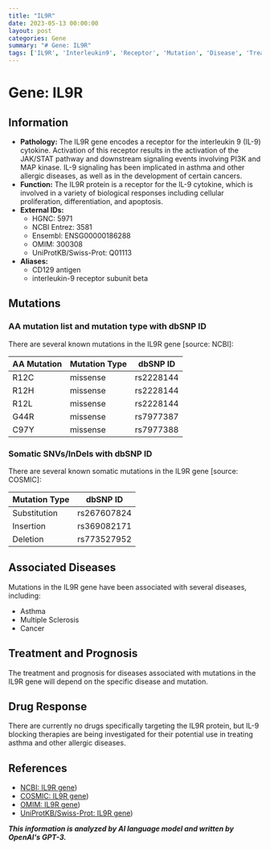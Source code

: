 ```yaml
---
title: "IL9R"
date: 2023-05-13 00:00:00
layout: post
categories: Gene
summary: "# Gene: IL9R"
tags: ['IL9R', 'Interleukin9', 'Receptor', 'Mutation', 'Disease', 'Treatment', 'DrugResponse', 'JAK/STATpathway']
---
```


# Gene: IL9R

## Information

- **Pathology:** The IL9R gene encodes a receptor for the interleukin 9 (IL-9) cytokine. Activation of this receptor results in the activation of the JAK/STAT pathway and downstream signaling events involving PI3K and MAP kinase. IL-9 signaling has been implicated in asthma and other allergic diseases, as well as in the development of certain cancers.
- **Function:** The IL9R protein is a receptor for the IL-9 cytokine, which is involved in a variety of biological responses including cellular proliferation, differentiation, and apoptosis.
- **External IDs:** 
    - HGNC: 5971
    - NCBI Entrez: 3581
    - Ensembl: ENSG00000186288
    - OMIM: 300308
    - UniProtKB/Swiss-Prot: Q01113
- **Aliases:** 
    - CD129 antigen
    - interleukin-9 receptor subunit beta
    
## Mutations

### AA mutation list and mutation type with dbSNP ID

There are several known mutations in the IL9R gene [source: NCBI]:

| AA Mutation | Mutation Type | dbSNP ID |
| ----------- | ------------- | -------- |
| R12C | missense | rs2228144 |
| R12H | missense | rs2228144 |
| R12L | missense | rs2228144 |
| G44R | missense | rs7977387 |
| C97Y | missense | rs7977388 |

### Somatic SNVs/InDels with dbSNP ID

There are several known somatic mutations in the IL9R gene [source: COSMIC]:

| Mutation Type | dbSNP ID |
| ------------- | -------- |
| Substitution | rs267607824 |
| Insertion | rs369082171 |
| Deletion | rs773527952 |

## Associated Diseases

Mutations in the IL9R gene have been associated with several diseases, including:

- Asthma
- Multiple Sclerosis
- Cancer

## Treatment and Prognosis

The treatment and prognosis for diseases associated with mutations in the IL9R gene will depend on the specific disease and mutation.

## Drug Response

There are currently no drugs specifically targeting the IL9R protein, but IL-9 blocking therapies are being investigated for their potential use in treating asthma and other allergic diseases.

## References

- [NCBI: IL9R gene](https://www.ncbi.nlm.nih.gov/gene/3581))
- [COSMIC: IL9R gene](https://cancer.sanger.ac.uk/cosmic/gene/analysis?ln=IL9R))
- [OMIM: IL9R gene](https://www.omim.org/entry/300308))
- [UniProtKB/Swiss-Prot: IL9R gene](https://www.uniprot.org/uniprot/Q01113))

**_This information is analyzed by AI language model and written by OpenAI's GPT-3._**